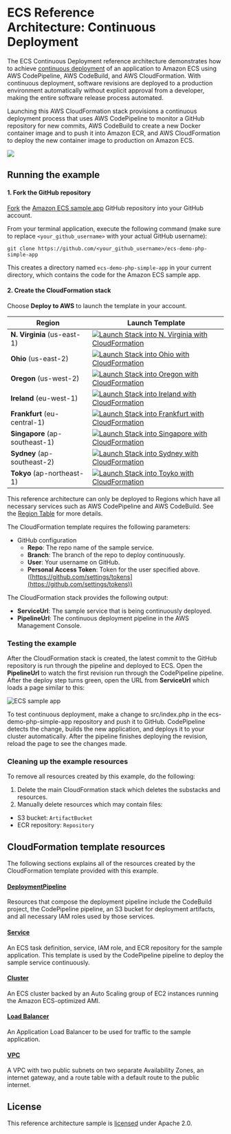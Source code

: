 # ECS Reference Architecture: Continuous Deployment


The ECS Continuous Deployment reference architecture demonstrates how to achieve [continuous deployment][continuous-deployment] of an application to Amazon ECS using AWS CodePipeline, AWS CodeBuild, and AWS CloudFormation. With continuous deployment, software revisions are deployed to a production environment automatically without explicit approval from a developer, making the entire software release process automated.

Launching this AWS CloudFormation stack provisions a continuous deployment process that uses AWS CodePipeline to monitor a GitHub repository for new commits, AWS CodeBuild to create a new Docker container image and to push it into Amazon ECR, and AWS CloudFormation to deploy the new container image to production on Amazon ECS.

[![](images/architecture.png)][architecture]

## Running the example

#### 1. Fork the GitHub repository

[Fork](https://help.github.com/articles/fork-a-repo/) the [Amazon ECS sample app](https://github.com/awslabs/ecs-demo-php-simple-app) GitHub repository into your GitHub account.

From your terminal application, execute the following command (make sure to replace `<your_github_username>` with your actual GitHub username):

```console
git clone https://github.com/<your_github_username>/ecs-demo-php-simple-app
```

This creates a directory named `ecs-demo-php-simple-app` in your current directory, which contains the code for the Amazon ECS sample app.

#### 2. Create the CloudFormation stack

Choose **Deploy to AWS** to launch the template in your account.

Region | Launch Template
------------ | -------------
**N. Virginia** (us-east-1) | [![Launch Stack into N. Virginia with CloudFormation](/images/deploy-to-aws.png)](https://console.aws.amazon.com/cloudformation/home?region=us-east-1#/stacks/new?stackName=ECS-ContinuousDeployment&templateURL=https://s3.amazonaws.com/ecs-begasp-continuous-deployment-us-east-1/ecs-begasp-continuous-deployment.yaml)
**Ohio** (us-east-2) | [![Launch Stack into Ohio with CloudFormation](/images/deploy-to-aws.png)](https://console.aws.amazon.com/cloudformation/home?region=us-east-2#/stacks/new?stackName=ECS-ContinuousDeployment&templateURL=https://s3-us-east-2.amazonaws.com/ecs-begasp-continuous-deployment-us-east-2/ecs-begasp-continuous-deployment.yaml)
**Oregon** (us-west-2) | [![Launch Stack into Oregon with CloudFormation](/images/deploy-to-aws.png)](https://console.aws.amazon.com/cloudformation/home?region=us-west-2#/stacks/new?stackName=ECS-ContinuousDeployment&templateURL=https://s3-us-west-2.amazonaws.com/ecs-begasp-continuous-deployment-us-west-2/ecs-begasp-continuous-deployment.yaml)
**Ireland** (eu-west-1) | [![Launch Stack into Ireland with CloudFormation](/images/deploy-to-aws.png)](https://console.aws.amazon.com/cloudformation/home?region=eu-west-1#/stacks/new?stackName=ECS-ContinuousDeployment&templateURL=https://s3-eu-west-1.amazonaws.com/ecs-begasp-continuous-deployment-eu-west-1/ecs-begasp-continuous-deployment.yaml)
**Frankfurt** (eu-central-1) | [![Launch Stack into Frankfurt with CloudFormation](/images/deploy-to-aws.png)](https://console.aws.amazon.com/cloudformation/home?region=eu-central-1#/stacks/new?stackName=ECS-ContinuousDeployment&templateURL=https://s3-eu-central-1.amazonaws.com/ecs-begasp-continuous-deployment-eu-central-1/ecs-begasp-continuous-deployment.yaml)
**Singapore** (ap-southeast-1) | [![Launch Stack into Singapore with CloudFormation](/images/deploy-to-aws.png)](https://console.aws.amazon.com/cloudformation/home?region=ap-southeast-1#/stacks/new?stackName=ECS-ContinuousDeployment&templateURL=https://s3-ap-southeast-1.amazonaws.com/ecs-begasp-continuous-deployment-ap-southeast-1/ecs-begasp-continuous-deployment.yaml)
**Sydney** (ap-southeast-2) | [![Launch Stack into Sydney with CloudFormation](/images/deploy-to-aws.png)](https://console.aws.amazon.com/cloudformation/home?region=ap-southeast-2#/stacks/new?stackName=ECS-ContinuousDeployment&templateURL=https://s3-ap-southeast-2.amazonaws.com/ecs-begasp-continuous-deployment-ap-southeast-2/ecs-begasp-continuous-deployment.yaml)
**Tokyo** (ap-northeast-1) | [![Launch Stack into Toyko with CloudFormation](/images/deploy-to-aws.png)](https://console.aws.amazon.com/cloudformation/home?region=ap-northeast-1#/stacks/new?stackName=ECS-ContinuousDeployment&templateURL=https://s3-ap-northeast-1.amazonaws.com/ecs-begasp-continuous-deployment-ap-northeast-1/ecs-begasp-continuous-deployment.yaml)

This reference architecture can only be deployed to Regions which have all necessary services such as AWS CodePipeline and AWS CodeBuild. See the [Region Table](https://aws.amazon.com/about-aws/global-infrastructure/regional-product-services/) for more details.

The CloudFormation template requires the following parameters:

- GitHub configuration
  - **Repo**: The repo name of the sample service.
  - **Branch**: The branch of the repo to deploy continuously.
  - **User**: Your username on GitHub.
  - **Personal Access Token**: Token for the user specified above. ([https://github.com/settings/tokens](https://github.com/settings/tokens))

The CloudFormation stack provides the following output:

- **ServiceUrl**: The sample service that is being continuously deployed.
- **PipelineUrl**: The continuous deployment pipeline in the AWS Management Console.

### Testing the example

After the CloudFormation stack is created, the latest commit to the GitHub repository is run through the pipeline and deployed to ECS. Open the **PipelineUrl** to watch the first revision run through the CodePipeline pipeline. After the deploy step turns green, open the URL from **ServiceUrl** which loads a page similar to this:

![ECS sample app](http://docs.aws.amazon.com/AmazonECS/latest/developerguide/images/simple-php-app.png)

To test continuous deployment, make a change to src/index.php in the ecs-demo-php-simple-app repository and push it to GitHub. CodePipeline detects the change, builds the new application, and deploys it to your cluster automatically. After the pipeline finishes deploying the revision, reload the page to see the changes made.

### Cleaning up the example resources

To remove all resources created by this example, do the following:

1. Delete the main CloudFormation stack which deletes the substacks and resources.
1. Manually delete resources which may contain files:
  - S3 bucket: `ArtifactBucket`
  - ECR repository: `Repository`

## CloudFormation template resources

The following sections explains all of the resources created by the CloudFormation template provided with this example.

#### [DeploymentPipeline](templates/deployment-pipeline.yaml)

  Resources that compose the deployment pipeline include the CodeBuild project, the CodePipeline pipeline, an S3 bucket for deployment artifacts, and all necessary IAM roles used by those services.

#### [Service](templates/service.yaml)

  An ECS task definition, service, IAM role, and ECR repository for the sample application. This template is used by the CodePipeline pipeline to deploy the sample service continuously.

#### [Cluster](templates/ecs-cluster.yaml)

  An ECS cluster backed by an Auto Scaling group of EC2 instances running the Amazon ECS-optimized AMI.

#### [Load Balancer](templates/load-balancer.yaml)

  An Application Load Balancer to be used for traffic to the sample application.

#### [VPC](templates/vpc.yaml)

  A VPC with two public subnets on two separate Availability Zones, an internet gateway, and a route table with a default route to the public internet.

## License

This reference architecture sample is [licensed][license] under Apache 2.0.


[continuous-deployment]: https://aws.amazon.com/devops/continuous-delivery/
[architecture]: images/architecture.pdf
[license]: LICENSE
